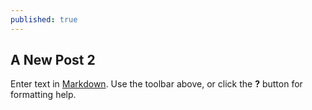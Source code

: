 ```yaml
---
published: true
---
```

## A New Post 2

Enter text in [Markdown](http://daringfireball.net/projects/markdown/). Use the toolbar above, or click the **?** button for formatting help.

